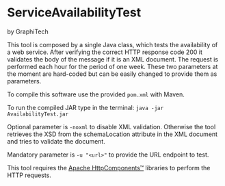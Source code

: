 # ServiceAvailabilityTest
by GraphiTech

This tool is composed by a single Java class, which tests the availability of a web service. After verifying the correct HTTP response code 200 it validates the body of the message if it is an XML document. The request is performed each hour for the period of one week. These two parameters at the moment are hard-coded but can be easily changed to provide them as parameters.

To compile this software use the provided `pom.xml` with Maven.

To run the compiled JAR type in the terminal: `java -jar AvailabilityTest.jar`

Optional parameter is `-noxml` to disable XML validation.
Otherwise the tool retrieves the XSD from the schemaLocation attribute in the XML document and tries to validate the document.

Mandatory parameter is `-u "<url>"` to provide the URL endpoint to test.

This tool requires the [Apache HttpComponents™](https://hc.apache.org/) libraries to perform the HTTP requests.
